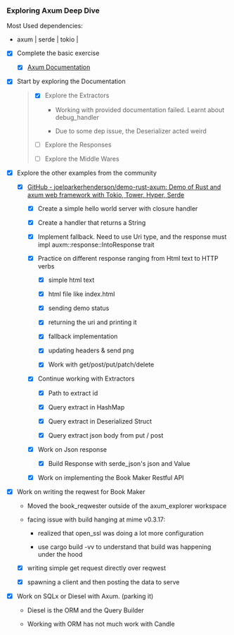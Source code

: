 ### Exploring Axum Deep Dive

Most Used dependencies:

- axum | serde | tokio | 

- [x] Complete the basic exercise
  
  - [x] [Axum Documentation](https://programatik29.github.io/axum-tutorial/#/01-introduction)

- [x] Start by exploring the  Documentation
  
  > - [x] Explore the Extractors
  >   
  >   - Working with provided documentation failed. Learnt about debug_handler 
  >   
  >   - Due to some dep issue, the Deserializer acted weird
  > 
  > - [ ] Explore the Responses
  > 
  > - [ ] Explore the Middle Wares

- [x] Explore the other examples from the community
  
  - [x] [GitHub - joelparkerhenderson/demo-rust-axum: Demo of Rust and axum web framework with Tokio, Tower, Hyper, Serde](https://github.com/joelparkerhenderson/demo-rust-axum)
    
    - [x] Create a simple hello world server with closure handler
    
    - [x] Create a handler that returns a String
    
    - [x] Implement fallback. Need to use Uri type, and the response must impl auxm::response::IntoResponse trait
    
    - [x] Practice on different response ranging from Html text to HTTP verbs
      
      - [x] simple html text
      
      - [x] html file like index.html
      
      - [x] sending demo status
      
      - [x] returning the uri and printing it
      
      - [x] fallback implementation
      
      - [x] updating headers & send png
      
      - [x] Work with get/post/put/patch/delete
    
    - [x] Continue working with Extractors
      
      - [x] Path to extract id
      
      - [x] Query  extract in HashMap
      
      - [x] Query extract in Deserialized Struct
      
      - [x] Query extract json body from put / post 
    
    - [x] Work on Json response
      
      - [x] Build Response with serde_json's json and Value
    
    - [x] Work on implementing the Book Maker Restful API

- [x] Work on writing the reqwest for Book Maker
  
  - Moved the book_reqwester outside of the axum_explorer workspace
  
  - facing issue with build hanging at mime v0.3.17:
    
    - realized that open_ssl was doing a lot more configuration
    
    - use cargo build -vv to understand that build was happening under the hood
  
  - [x] writing simple get request directly over reqwest
  
  - [x] spawning a client and then posting the data to serve

- [x] Work on SQLx or Diesel with Axum. (parking it)
  
  - Diesel is the ORM and the Query Builder
  
  - Working with ORM has not much work with Candle  
